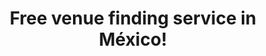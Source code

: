 ---
title: Free venue finding service in México!
subTitle: Find an event venue or event services suppliers throughout México!
slides:
  - "../img/full-width-img/slide1.jpg"
  - "../img/full-width-img/slide2.jpg"
  - "../img/full-width-img/slide3.jpg"
  - "../img/full-width-img/slide4.jpg"
  - "../img/full-width-img/slide5.jpg"
---